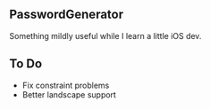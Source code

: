 PasswordGenerator
-----------------

Something mildly useful while I learn a little iOS dev.

To Do
-----

* Fix constraint problems
* Better landscape support

